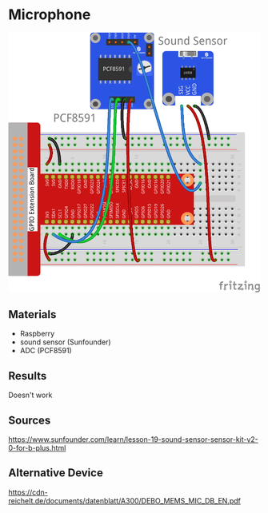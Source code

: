 # Microphone
![alt text](pinout.webp "Logo Title Text 1")
## Materials
 - Raspberry
 - sound sensor (Sunfounder)
 - ADC (PCF8591)

## Results
Doesn't work

## Sources
https://www.sunfounder.com/learn/lesson-19-sound-sensor-sensor-kit-v2-0-for-b-plus.html
 
## Alternative Device
https://cdn-reichelt.de/documents/datenblatt/A300/DEBO_MEMS_MIC_DB_EN.pdf
